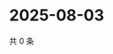 # 2025-08-03

共 0 条

<!-- BEGIN ZHIHUQUESTIONS -->
<!-- 最后更新时间 Sun Aug 03 2025 04:12:26 GMT+0800 (China Standard Time) -->

<!-- END ZHIHUQUESTIONS -->
